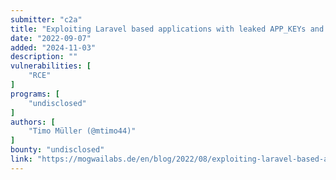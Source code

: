 ```yaml
---
submitter: "c2a"
title: "Exploiting Laravel based applications with leaked APP_KEYs and Queues"
date: "2022-09-07"
added: "2024-11-03"
description: ""
vulnerabilities: [
    "RCE"
]
programs: [
    "undisclosed"
]
authors: [
    "Timo Müller (@mtimo44)"
]
bounty: "undisclosed"
link: "https://mogwailabs.de/en/blog/2022/08/exploiting-laravel-based-applications-with-leaked-app_keys-and-queues/"
---
```




